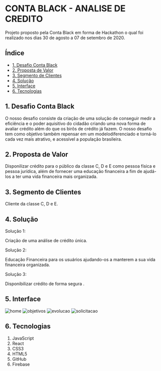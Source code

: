 # CONTA BLACK - ANALISE DE CREDITO

Projeto proposto pela Conta Black em forma de Hackathon o qual foi realizado nos dias 30 de agosto a 07 de setembro de 2020.

## Índice

* [1. Desafio Conta Black](#1-Desafio-Conta-Black)
* [2. Proposta de Valor](#2-proposta-de-valor)
* [3. Segmento de Clientes](#3-segmento-de-clientes)
* [4. Solução](#4-solução)
* [5. Interface](#5-interface)
* [6. Tecnologias](#6-tecnologias)

## 1. Desafio Conta Black

O nosso desafio consiste da criação de uma solução de conseguir medir a eficiência e o poder aquisitivo do cidadão criando uma nova forma de avaliar crédito além do que os birôs de crédito já fazem. O nosso desafio tem como objetivo também repensar em um modelodiferenciado e torná-lo cada vez mais atrativo, e acessível a população brasileira.

## 2. Proposta de Valor

Disponilizar crédito para o público da classe C, D e E como pessoa física e pessoa jurídica, além de fornecer uma educação financeira a fim de ajudá-los a ter uma vida financeira mais organizada. 

## 3. Segmento de Clientes

Cliente da classe C, D e E.

## 4. Solução

Solução 1:

Criação de uma análise de crédito única.

Solução 2:

Educação Financeira para os usuários ajudando-os a manterem a sua vida financeira organizada.

Solução 3:

Disponibilizar crédito de forma segura .


## 5. Interface

![home](src/img/home.png)
![objetivos](src/img/objetivos.png)
![evolucao](src/img/grafico.png)
![solicitacao](src/img/solicitacaodecredito.png)

## 6. Tecnologias

1. JavaScript
2. React 
3. CSS3
4. HTML5
5. GitHub
6. Firebase

